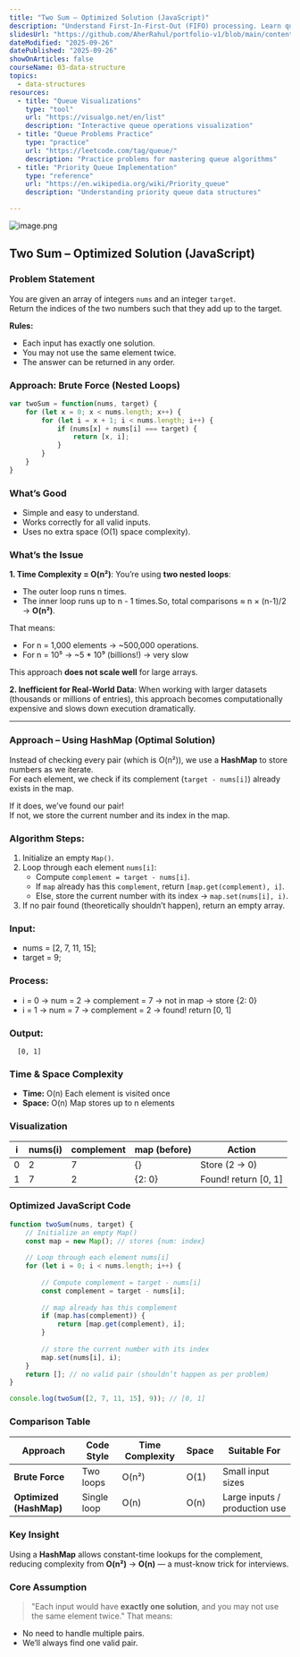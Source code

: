 ```yaml
---
title: "Two Sum – Optimized Solution (JavaScript)"
description: "Understand First-In-First-Out (FIFO) processing. Learn queue operations, circular queues, priority queues, deques, and queue applications in algorithms and system design."
slidesUrl: "https://github.com/AherRahul/portfolio-v1/blob/main/content/articles"
dateModified: "2025-09-26"
datePublished: "2025-09-26"
showOnArticles: false
courseName: 03-data-structure
topics:
  - data-structures
resources:
  - title: "Queue Visualizations"
    type: "tool"
    url: "https://visualgo.net/en/list"
    description: "Interactive queue operations visualization"
  - title: "Queue Problems Practice"
    type: "practice"
    url: "https://leetcode.com/tag/queue/"
    description: "Practice problems for mastering queue algorithms"
  - title: "Priority Queue Implementation"
    type: "reference"
    url: "https://en.wikipedia.org/wiki/Priority_queue"
    description: "Understanding priority queue data structures"

---
```


![image.png](https://res.cloudinary.com/duojkrgue/image/upload/v1758777256/Portfolio/dsa/Data_Structure_and_algorithms_xibaur.png)

Two Sum – Optimized Solution (JavaScript)
-----------------------

### Problem Statement
You are given an array of integers `nums` and an integer `target`.  
Return the indices of the two numbers such that they add up to the target.  

**Rules:**
- Each input has exactly one solution.
- You may not use the same element twice.
- The answer can be returned in any order.

### Approach: Brute Force (Nested Loops)

```javascript
var twoSum = function(nums, target) {      
    for (let x = 0; x < nums.length; x++) {          
        for (let i = x + 1; i < nums.length; i++) {              
            if (nums[x] + nums[i] === target) {                  
                return [x, i];              
            }          
        }      
    }  
}
```

### What’s Good

* Simple and easy to understand.
* Works correctly for all valid inputs.
* Uses no extra space (O(1) space complexity).
    

### What’s the Issue

**1. Time Complexity = O(n²)**: You’re using **two nested loops**:

*   The outer loop runs n times.
*   The inner loop runs up to n - 1 times.So, total comparisons ≈ n × (n-1)/2 → **O(n²)**.
    

That means:
*   For n = 1,000 elements → ~500,000 operations.
*   For n = 10⁵ → ~5 \* 10⁹ (billions!) → very slow 

This approach **does not scale well** for large arrays.
    
**2. Inefficient for Real-World Data**: When working with larger datasets (thousands or millions of entries), this approach becomes computationally expensive and slows down execution dramatically.

---

### Approach – Using HashMap (Optimal Solution)
Instead of checking every pair (which is O(n²)), we use a **HashMap** to store numbers as we iterate.  
For each element, we check if its complement (`target - nums[i]`) already exists in the map.

If it does, we’ve found our pair!  
If not, we store the current number and its index in the map.

### Algorithm Steps:
1. Initialize an empty `Map()`.
2. Loop through each element `nums[i]`:
   - Compute `complement = target - nums[i]`.
   - If `map` already has this `complement`, return `[map.get(complement), i]`.
   - Else, store the current number with its index → `map.set(nums[i], i)`.
3. If no pair found (theoretically shouldn’t happen), return an empty array.

### Input:
* nums = [2, 7, 11, 15];
* target = 9;

### Process:
*   i = 0 → num = 2 → complement = 7 → not in map → store {2: 0}
*   i = 1 → num = 7 → complement = 2 → found! return \[0, 1\]
    

### Output:
`   [0, 1]   `

### Time & Space Complexity
* **Time:** O(n) Each element is visited once 
* **Space:** O(n) Map stores up to n elements

### Visualization
| i | nums(i) | complement | map (before) | Action               |
| - | ------- | ---------- | ------------ | -------------------- |
| 0 | 2       | 7          | {}           | Store (2 → 0)        |
| 1 | 7       | 2          | {2: 0}       | Found! return [0, 1] |


### Optimized JavaScript Code

```javascript
function twoSum(nums, target) {
    // Initialize an empty Map()
    const map = new Map(); // stores {num: index}    
    
    // Loop through each element nums[i]
    for (let i = 0; i < nums.length; i++) {
      
        // Compute complement = target - nums[i]
        const complement = target - nums[i];      
        
        // map already has this complement
        if (map.has(complement)) {        
            return [map.get(complement), i];      
        }      
        
        // store the current number with its index
        map.set(nums[i], i);    
    }    
    return []; // no valid pair (shouldn’t happen as per problem)  
}  

console.log(twoSum([2, 7, 11, 15], 9)); // [0, 1]   
```

### Comparison Table
| Approach                | Code Style  | Time Complexity | Space | Suitable For                  |
| ----------------------- | ----------- | --------------- | ----- | ----------------------------- |
| **Brute Force**         | Two loops   | O(n²)           | O(1)  | Small input sizes             |
| **Optimized (HashMap)** | Single loop | O(n)            | O(n)  | Large inputs / production use |


### Key Insight
Using a **HashMap** allows constant-time lookups for the complement, reducing complexity from **O(n²)** → **O(n)** — a must-know trick for interviews.

### Core Assumption
> "Each input would have **exactly one solution**, and you may not use the same element twice." That means:

*   No need to handle multiple pairs.
*   We’ll always find one valid pair.